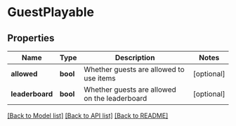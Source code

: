 # GuestPlayable

## Properties
Name | Type | Description | Notes
------------ | ------------- | ------------- | -------------
**allowed** | **bool** | Whether guests are allowed to use items | [optional] 
**leaderboard** | **bool** | Whether guests are allowed on the leaderboard | [optional] 

[[Back to Model list]](../README.md#documentation-for-models) [[Back to API list]](../README.md#documentation-for-api-endpoints) [[Back to README]](../README.md)


